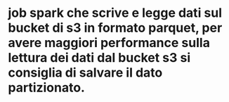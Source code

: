 #  job spark che scrive e legge dati sul bucket di s3 in formato parquet, per avere maggiori performance sulla lettura dei dati dal bucket s3 si consiglia di salvare il dato partizionato.
